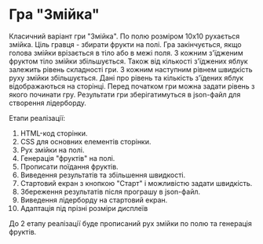 Гра "Змійка"
=======
Класичний варіант гри "Змійка". По полю розміром 10х10 рухається змійка. Ціль гравця - збирати
фрукти на полі. Гра закінчується, якщо голова змійки врізається в тіло або в межі поля.
З кожним з'їдженим фруктом тіло змійки збільшується. Також від кількості з'їджених яблук залежить рівень складності гри.
З кожним наступним рівнем швидкість руху змійки збільшується. Дані про рівень та кількість з'їдених яблук відображаються на сторінці.
Перед початком гри можна задати рівень з якого починати гру. Результати гри зберігатимуться в json-файл для створення лідерборду.

Етапи реалізації:
1. HTML-код сторінки.
2. CSS для основних елементів сторінки.
3. Рух змійки на полі.
4. Генерація "фруктів" на полі.
5. Прописати поїдання фруктів.
6. Виведення результатів та збільшення швидкості.
7. Стартовий екран з кнопкою "Старт" і можливістю задати швидкість.
8. Збереження результатів після програшу в json-файл. 
9. Виведення лідерборду на стартовий екран.
10. Адаптація під прізні розміри дисплеїв

До 2 етапу реалізації буде прописаний рух змійки по полю та генерація фруктів. 
